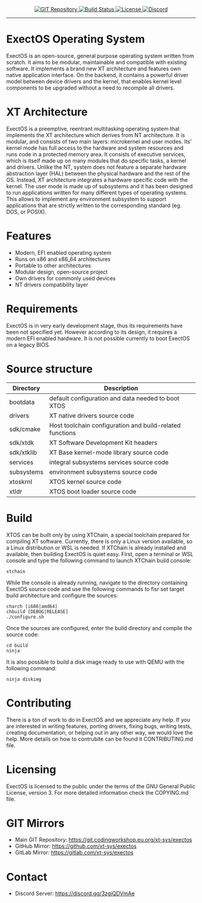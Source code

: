 <p align=center>
  <a href="https://git.codingworkshop.eu.org/xt-sys/exectos">
    <img alt="GIT Repository" src="https://img.shields.io/badge/Source-GIT-blueviolet">
  </a>
  <a href="https://ci.codingworkshop.eu.org/xt-sys/exectos">
    <img alt="Build Status" src="https://ci.codingworkshop.eu.org/api/badges/xt-sys/exectos/status.svg">
  </a>
  <a href="https://git.codingworkshop.eu.org/xt-sys/exectos/src/branch/master/COPYING.md">
    <img alt="License" src="https://img.shields.io/badge/License-GPLv3-blue.svg">
  </a>
  <a href="https://discord.com/invite/3zgjQDVmAe">
    <img alt="Discord" src="https://img.shields.io/discord/723186294540206100">
  </a>
</p>

---

# ExectOS Operating System
ExectOS is an open-source, general purpose operating system written from scratch. It aims to be modular,
maintainable and compatible with existing software. It implements a brand new XT architecture and features
own native application interface. On the backend, it contains a powerful driver model between device drivers
and the kernel, that enables kernel level components to be upgraded without a need to recompile all drivers.

# XT Architecture
ExectOS is a preemptive, reentrant multitasking operating system that implements the XT architecture which derives
from NT architecture. It is modular, and consists of two main layers: microkernel and user modes. Its' kernel mode has
full access to the hardware and system resources and runs code in a protected memory area. It consists of executive
services, which is itself made up on many modules that do specific tasks, a kernel and drivers. Unlike the NT, system
does not feature a separate hardware abstraction layer (HAL) between the physical hardware and the rest of the OS.
Instead, XT architecture integrates a hardware specific code with the kernel. The user mode is made up of subsystems
and it has been designed to run applications written for many different types of operating systems. This allows to
implement any environment subsystem to support applications that are strictly written to the corresponding standard
(eg. DOS, or POSIX).

# Features
 * Modern, EFI enabled operating system
 * Runs on x86 and x86_64 architectures
 * Portable to other architectures
 * Modular design, open-source project
 * Own drivers for commonly used devices
 * NT drivers compatibility layer

# Requirements
ExectOS is in very early development stage, thus its requirements have been not specified yet. However according to its
design, it requires a modern EFI enabled hardware. It is not possible currently to boot ExectOS on a legacy BIOS.

# Source structure
| Directory  | Description                                              |
|------------|----------------------------------------------------------|
| bootdata   | default configuration and data needed to boot XTOS       |
| drivers    | XT native drivers source code                            |
| sdk/cmake  | Host toolchain configuration and build-related functions |
| sdk/xtdk   | XT Software Development Kit headers                      |
| sdk/xtklib | XT Base kernel-mode library source code                  |
| services   | integral subsystems services source code                 |
| subsystems | environment subsystems source code                       |
| xtoskrnl   | XTOS kernel source code                                  |
| xtldr      | XTOS boot loader source code                             |

# Build
XTOS can be built only by using XTChain, a special toolchain prepared for compiling XT software. Currently, there is
only a Linux version available, so a Linux distribution or WSL is needed. If XTChain is already installed and
available, then building ExectOS is quiet easy. First, open a terminal or WSL console and type the following command
to launch XTChain build console:
```
xtchain
```
While the console is already running, navigate to the directory containing ExectOS source code and use the following
commands to fisr set target build architecture and configure the sources:
```
charch [i686|amd64]
chbuild [DEBUG|RELEASE]
./configure.sh
```
Once the sources are configured, enter the build directory and compile the source code:
```
cd build
ninja
```
It is also possible to build a disk image ready to use with QEMU with the following command:
```
ninja diskimg
```

# Contributing
There is a ton of work to do in ExectOS and we appreciate any help. If you are interested in writing features,
porting drivers, fixing bugs, writing tests, creating documentation, or helping out in any other way, we would
love the help. More details on how to contrubite can be found it CONTRIBUTING.md file.

# Licensing
ExectOS is licensed to the public under the terms of the GNU General Public License, version 3. For more
detailed information check the COPYING.md file.

# GIT Mirrors
 * Main GIT Repository: https://git.codingworkshop.eu.org/xt-sys/exectos
 * GitHub Mirror: https://github.com/xt-sys/exectos
 * GitLab Mirror: https://gitlab.com/xt-sys/exectos

# Contact
 * Discord Server: https://discord.gg/3zgjQDVmAe
